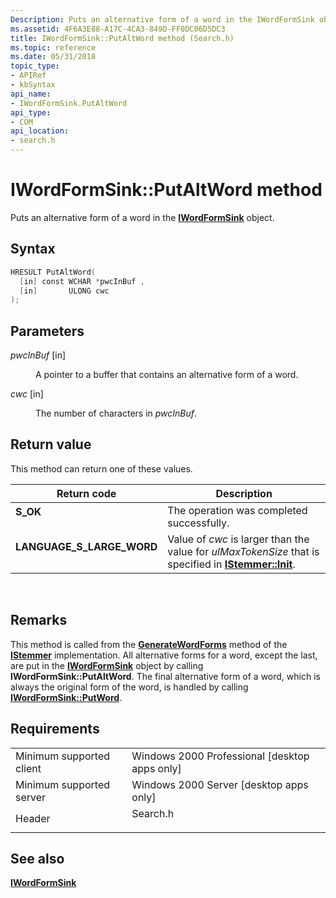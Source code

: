 ```yaml
---
Description: Puts an alternative form of a word in the IWordFormSink object.
ms.assetid: 4F6A3E88-A17C-4CA3-849D-FF0DC06D5DC3
title: IWordFormSink::PutAltWord method (Search.h)
ms.topic: reference
ms.date: 05/31/2018
topic_type: 
- APIRef
- kbSyntax
api_name: 
- IWordFormSink.PutAltWord
api_type: 
- COM
api_location: 
- search.h
---
```


# IWordFormSink::PutAltWord method

Puts an alternative form of a word in the [**IWordFormSink**](/windows/desktop/api/Indexsrv/nn-indexsrv-iwordformsink) object.

## Syntax


```C++
HRESULT PutAltWord(
  [in] const WCHAR *pwcInBuf ,
  [in]       ULONG cwc
);
```



## Parameters

<dl> <dt>

*pwcInBuf* \[in\]
</dt> <dd>

A pointer to a buffer that contains an alternative form of a word.

</dd> <dt>

*cwc* \[in\]
</dt> <dd>

The number of characters in *pwcInBuf*.

</dd> </dl>

## Return value

This method can return one of these values.



| Return code                                                                                              | Description                                                                                                                                       |
|----------------------------------------------------------------------------------------------------------|---------------------------------------------------------------------------------------------------------------------------------------------------|
| <dl> <dt>**S\_OK**</dt> </dl>                     | The operation was completed successfully. <br/>                                                                                             |
| <dl> <dt>**LANGUAGE\_S\_LARGE\_WORD** </dt> </dl> | Value of *cwc* is larger than the value for *ulMaxTokenSize* that is specified in [**IStemmer::Init**](https://msdn.microsoft.com/library/Bb266436(v=VS.85).aspx). <br/> |



 

## Remarks

This method is called from the [**GenerateWordForms**](https://msdn.microsoft.com/library/Bb266434(v=VS.85).aspx) method of the [**IStemmer**](https://msdn.microsoft.com/library/Bb266437(v=VS.85).aspx) implementation. All alternative forms for a word, except the last, are put in the [**IWordFormSink**](/windows/desktop/api/Indexsrv/nn-indexsrv-iwordformsink) object by calling **IWordFormSink::PutAltWord**. The final alternative form of a word, which is always the original form of the word, is handled by calling [**IWordFormSink::PutWord**](iwordformsink-putword.md).

## Requirements



|                                     |                                                                                     |
|-------------------------------------|-------------------------------------------------------------------------------------|
| Minimum supported client<br/> | Windows 2000 Professional \[desktop apps only\]<br/>                          |
| Minimum supported server<br/> | Windows 2000 Server \[desktop apps only\]<br/>                                |
| Header<br/>                   | <dl> <dt>Search.h</dt> </dl> |



## See also

<dl> <dt>

[**IWordFormSink**](/windows/desktop/api/Indexsrv/nn-indexsrv-iwordformsink)
</dt> </dl>

 

 




